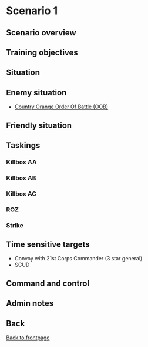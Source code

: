 # Scenario 1

## Scenario overview

## Training objectives


## Situation

## Enemy situation
- [Country Orange Order Of Battle (OOB)](/TRMT-Brief/ENEMY/Orange.html) 

## Friendly situation


## Taskings
### Killbox AA

### Killbox AB


### Killbox AC


### ROZ


### Strike


## Time sensitive targets
- Convoy with 21st Corps Commander (3 star general)
- SCUD

## Command and control


## Admin notes





## Back
[Back to frontpage](https://132nd-vwing.github.io/TRMT-Brief/)
